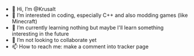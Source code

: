 - 👋 Hi, I’m @Krusalt
- 👀 I’m interested in coding, especially C++ and also modding games (like Minecraft)
- 🌱 I’m currently learning nothing but maybe I'll learn something interesting in the future
- 💞️ I’m not looking to collaborate yet
- 📫 How to reach me: make a comment into tracker page
<!---
BuildCatGit/BuildCatGit is a ✨ special ✨ repository because its `README.md` (this file) appears on your GitHub profile.
You can click the Preview link to take a look at your changes.
--->
